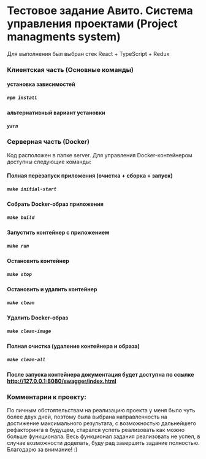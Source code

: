 # Тестовое задание Авито. Система управления проектами (Project managments system)

Для выполнения был выбран стек React + TypeScript + Redux

### Клиентская часть (Основные команды)

#### установка зависимостей

##### `npm install`

#### альтернативный вариант установки

##### `yarn`

### Серверная часть (Docker)

Код расположен в папке server.
Для управления Docker-контейнером доступны следующие команды:

#### Полная перезапуск приложения (очистка + сборка + запуск)

##### `make initial-start`

#### Собрать Docker-образ приложения

##### `make build`

#### Запустить контейнер с приложением

##### `make run`

#### Остановить контейнер

##### `make stop`

#### Остановить и удалить контейнер

##### `make clean`

#### Удалить Docker-образ

##### `make clean-image`

#### Полная очистка (удаление контейнера и образа)

##### `make clean-all`

#### После запуска контейнера документация будет доступна по ссылке http://127.0.0.1:8080/swagger/index.html

### Комментарии к проекту:

По личным обстоятельствам на реализацию проекта у меня было чуть более двух дней, поэтому была выбрана направленность на достижение максимального результата, с возможностью дальнейшего рефакторинга в будущем, старался успеть реализовать как можно больше функционала. Весь функционал задания реализовать не успел, в случае возможности доделать, буду рад завершить задание полностью. Благодарю за внимание! :)

